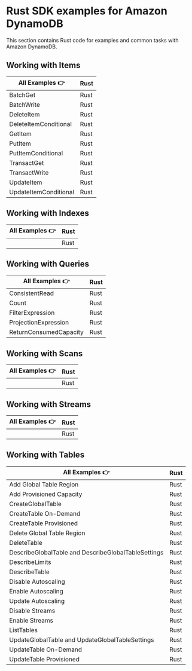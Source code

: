 # Rust SDK examples for Amazon DynamoDB

This section contains Rust code for examples and common tasks with Amazon DynamoDB.

## Working with Items

| All Examples 👉       | Rust |
| --------------------- | ---- |
| BatchGet              | Rust |
| BatchWrite            | Rust |
| DeleteItem            | Rust |
| DeleteItemConditional | Rust |
| GetItem               | Rust |
| PutItem               | Rust |
| PutItemConditional    | Rust |
| TransactGet           | Rust |
| TransactWrite         | Rust |
| UpdateItem            | Rust |
| UpdateItemConditional | Rust |

## Working with Indexes

| All Examples 👉 | Rust |
| --------------- | ---- |
|                 | Rust |

## Working with Queries

| All Examples 👉        | Rust |
| ---------------------- | ---- |
| ConsistentRead         | Rust |
| Count                  | Rust |
| FilterExpression       | Rust |
| ProjectionExpression   | Rust |
| ReturnConsumedCapacity | Rust |

## Working with Scans

| All Examples 👉 | Rust |
| --------------- | ---- |
|                 | Rust |

## Working with Streams

| All Examples 👉 | Rust |
| --------------- | ---- |
|                 | Rust |

## Working with Tables

| All Examples 👉                                     | Rust |
| --------------------------------------------------- | ---- |
| Add Global Table Region                             | Rust |
| Add Provisioned Capacity                            | Rust |
| CreateGlobalTable                                   | Rust |
| CreateTable On-Demand                               | Rust |
| CreateTable Provisioned                             | Rust |
| Delete Global Table Region                          | Rust |
| DeleteTable                                         | Rust |
| DescribeGlobalTable and DescribeGlobalTableSettings | Rust |
| DescribeLimits                                      | Rust |
| DescribeTable                                       | Rust |
| Disable Autoscaling                                 | Rust |
| Enable Autoscaling                                  | Rust |
| Update Autoscaling                                  | Rust |
| Disable Streams                                     | Rust |
| Enable Streams                                      | Rust |
| ListTables                                          | Rust |
| UpdateGlobalTable and UpdateGlobalTableSettings     | Rust |
| UpdateTable On-Demand                               | Rust |
| UpdateTable Provisioned                             | Rust |
